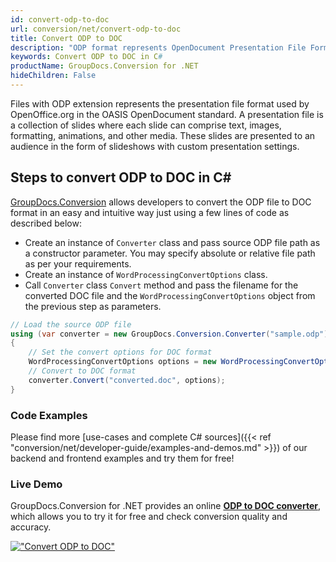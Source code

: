 ```yaml
---
id: convert-odp-to-doc
url: conversion/net/convert-odp-to-doc
title: Convert ODP to DOC
description: "ODP format represents OpenDocument Presentation File Format with .odp extension. Learn how to convert ODP to DOC file programmatically in C# language using GroupDocs.Conversion for .NET library."
keywords: Convert ODP to DOC in C#
productName: GroupDocs.Conversion for .NET
hideChildren: False
---
```


Files with ODP extension represents the presentation file format used by OpenOffice.org in the OASIS OpenDocument standard. A presentation file is a collection of slides where each slide can comprise text, images, formatting, animations, and other media. These slides are presented to an audience in the form of slideshows with custom presentation settings.

## Steps to convert ODP to DOC in C#

[GroupDocs.Conversion](https://products.groupdocs.com/conversion/net) allows developers to convert the ODP file to DOC format in an easy and intuitive way just using a few lines of code as described below:

* Create an instance of `Converter` class and pass source ODP file path as a constructor parameter. You may specify absolute or relative file path as per your requirements. 
* Create an instance of `WordProcessingConvertOptions` class.
* Call `Converter` class `Convert` method and pass the filename for the converted DOC file and the `WordProcessingConvertOptions` object from the previous step as parameters.

```csharp
// Load the source ODP file
using (var converter = new GroupDocs.Conversion.Converter("sample.odp"))
{
    // Set the convert options for DOC format
    WordProcessingConvertOptions options = new WordProcessingConvertOptions();
    // Convert to DOC format
    converter.Convert("converted.doc", options);
}
```

### Code Examples

Please find more [use-cases and complete C# sources]({{< ref "conversion/net/developer-guide/examples-and-demos.md" >}}) of our backend and frontend examples and try them for free!

### Live Demo

GroupDocs.Conversion for .NET provides an online [**ODP to DOC converter**](https://products.groupdocs.app/conversion/odp-to-doc), which allows you to try it for free and check conversion quality and accuracy.

[!["Convert ODP to DOC"](conversion/net/images/convert-odp-to-doc.png)](https://products.groupdocs.app/conversion/odp-to-doc)